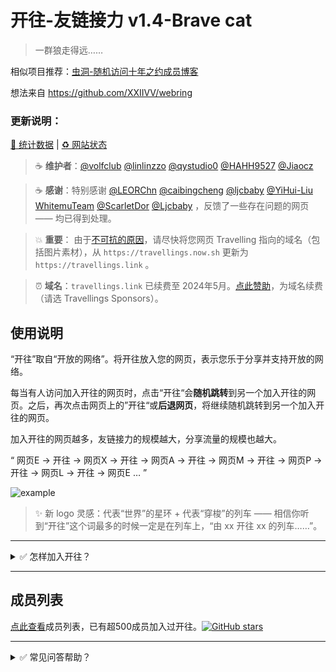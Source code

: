 # 开往-友链接力 v1.4-Brave cat

> 一群狼走得远……

相似项目推荐：[虫洞-随机访问十年之约成员博客](https://www.foreverblog.cn/notice/16.html)

想法来自 https://github.com/XXIIVV/webring

### 更新说明：

[🔮 统计数据](https://data.travellings.link/share/js3UvdC4/%E5%BC%80%E5%BE%80) | [♻️ 网站状态](https://status.travellings.link/status/index)

> ☕ **维护者**：[@volfclub](https://github.com/volfclub) [@linlinzzo](https://github.com/linlinzzo) [@qystudio0](https://github.com/qystudio0) [@HAHH9527](https://github.com/HAHH9527) [@Jiaocz](https://github.com/Jiaocz)

> ☕ **感谢**：特别感谢 [@LEORChn](https://github.com/LEORChn) [@caibingcheng](https://github.com/caibingcheng) [@ljcbaby](https://github.com/ljcbaby) [@YiHui-Liu](https://github.com/YiHui-Liu) [WhitemuTeam](https://github.com/WhitemuTeam) [@ScarletDor](https://github.com/ScarletDor) [@Ljcbaby](https://github.com/ljcbaby) ，反馈了一些存在问题的网页 —— 均已得到处理。

> 💥 **重要**： 由于[不可抗的原因](https://github.com/travellings-link/travellings/issues/566)，请尽快将您网页 Travelling 指向的域名（包括图片素材），从 `https://travellings.now.sh` 更新为 `https://travellings.link` 。

<!-- > 💥 **Q群**： [Q群](https://jq.qq.com/?_wv=1027&k=Ym87ov3q) -->

> ⏰ **域名**：`travellings.link` 已续费至 2024年5月。[点此赞助](http://afdian.net/@volfclub)，为域名续费（请选 Travellings Sponsors）。

## 使用说明

“开往”取自“开放的网络”。将开往放入您的网页，表示您乐于分享并支持开放的网络。

每当有人访问加入开往的网页时，点击“开往“会**随机跳转**到另一个加入开往的网页。之后，再次点击网页上的”开往“或**后退网页**，将继续随机跳转到另一个加入开往的网页。

加入开往的网页越多，友链接力的规模越大，分享流量的规模也越大。

“ 网页E → 开往 → 网页X → 开往 → 网页A → 开往 → 网页M → 开往 → 网页P → 开往 → 网页L → 开往 → 网页E … ”

![example](https://travellings.link/assets/logo.gif)

> ✨ 新 logo 灵感：代表“世界”的星环 + 代表“穿梭”的列车 —— 相信你听到“开往”这个词最多的时候一定是在列车上，“由 xx 开往 xx 的列车……”。

---

<details><summary>✅ 怎样加入开往？</summary>

### 1. 您的网页应满足：

- 愿为开放的网络做出贡献（如乐于分享知识经验等）；
- 禁止采集站内容农场（对多站点聚合，源站不提供的数据进行统计不在此列）；
- 禁止违法违规及影响体验的内容（如侵入式广告等）；
- 禁止 NSFW 等敏感引人不适的内容；
- 正常更新维护中（国内无法正常访问会被移除）；
- 网页已有较多内容（建议20篇以上，已持续更新一段时间）；
- 强制启用 https 。

### 2. 将开往放到您网页**打开后就能看到的地方**（让友链接力下去）：

> 💥 **重要**： 由于[不可抗的原因](https://github.com/travellings-link/travellings/issues/566)，请尽快将您网页 Travelling 指向的域名（包括图片素材），从 `https://travellings.now.sh` 更新为 `https://travellings.link` 。

- **最佳实践**：将 `开往` 的外链（`https://travellings.link`），加入您的**顶栏**导航或**侧栏**导航中，**便于访客看到并点击**：
  - 如是英文导航，可使用 `Travelling` （而非 Travelling**s**）；
  - 如需 Font Awesome ，推荐 `fa-subway` （[点我预览](https://fontawesome.com/icons/subway?style=solid)，其他图标库可选火车地铁相关的图标，其次可选火箭飞船图标；**不**再推荐纸飞机图标，易与 Telegram 混淆）；
  - 如需 Emoji，推荐 `🚇`；
- **额外可选**：将开往的徽标放到您的底部或其他位置，表示对开往的支持：
  - 动图 GIF：`https://travellings.link/assets/logo.gif`
  - 深色 PNG：`https://travellings.link/assets/b.png`
  - 浅色 PNG：`https://travellings.link/assets/w.png`
  - 方形 PNG：`https://travellings.link/assets/travelling.png`
  - 方深 PNG：`https://travellings.link/assets/travelling-dark.png`
  - 方浅 PNG：`https://travellings.link/assets/travelling-light.png`
  - 矢量 SVG：`https://travellings.link/assets/logo.svg`
  - 💡 参考代码：（logo.gif 可替换为上方的其他图片，以适应您的网页主题；width 可限制图片的大小，让徽标看起来更合适。）
  - 🚀 CDN加速：如以上图片素材加载缓慢，可将链接中的 `https://travellings.link/assets/` 替换为 `https://cdn.jsdelivr.net/gh/travellings-link/travellings/assets/` 。

```
<a href="https://travellings.link/" target="_blank" rel="noopener" title="开往-友链接力">
    <img src="https://travellings.link/assets/logo.gif" alt="开往-友链接力" width="120">
</a>
```

- 简易方案：将上方的代码插到您网页打开后就能看到的地方，如顶栏侧栏。

【💡 举个例子】

- 顶栏放置开往外链（必要），侧栏放置开往徽标（可选）；

![example1](https://travellings.link/assets/example1.png)

- 侧栏放置开往外链（必要），底部放置开往的徽标（可选）；

![example2](https://travellings.link/assets/example2.png)

### 3. 提个 issue，等待审核通过（每月维护一次左右）。

💡 常见的可能导致审核失败的原因：

- ⛔ 只在网页底部放置开往，或把开往放到了默认收起的的菜单中 —— ✅ 推荐放在顶栏侧栏等打开网页就能看到的地方，便于访客看到并点击；
- ⛔ 网页没有启用 https —— ✅ 开启强制 https（有很多免费的途径，如面板一键开启等）；
- ⛔ 网页上的内容过少，如博文只有几篇 —— ✅ 内容更新充盈后再来申请试试。

---

###  ~~无缝接力~~ （不推荐）

可用 jsdelivr 加速，中间无开往跳转页。

```
<head>
<script src="https://fastly.jsdelivr.net/gh/travellings-link/travellings/assets/travelling.min.js"></script>
</head>
<body>
<a href="javascript:travelling()" title="开往-友链接力"><img src="https://fastly.jsdelivr.net/gh/travellings-link/travellings/assets/logo.gif" alt="开往-友链接力" width="120"></a>
</body>
```

### 可选镜像

- `https://travellings-link.github.io/travellings/`

- `https://travellings.netlify.com`

- [不推荐](https://www.vercel-status.com/incidents/r758bhbklgfd) `https://travellings.vercel.app`


</details>

---

## 成员列表

[点此查看](https://github.com/travellings-link/travellings/blob/master/member.md)成员列表，已有超500成员加入过开往。[![GitHub stars](https://img.shields.io/github/stars/travellings-link/travellings?style=social)](https://github.com/travellings-link/travellings/stargazers)

---

<details><summary>✅ 常见问答帮助？</summary>

## Q&A

### Q：只能是博客加入吗？

A：**任何网页都可以**。

博客，主页，工具，导航等都可以，只要是乐于分享的网页就可以加入开往。

### Q：怎样支持开往？

A：😻 有两种方案可选。

- 参考使用说明中的 [额外可选](https://github.com/travellings-link/travellings#2-%E5%B0%86%E5%BC%80%E5%BE%80%E6%94%BE%E5%88%B0%E6%82%A8%E7%BD%91%E9%A1%B5%E6%89%93%E5%BC%80%E5%90%8E%E5%B0%B1%E8%83%BD%E7%9C%8B%E5%88%B0%E7%9A%84%E5%9C%B0%E6%96%B9%E8%AE%A9%E5%8F%8B%E9%93%BE%E6%8E%A5%E5%8A%9B%E4%B8%8B%E5%8E%BB)，在你的网页上放置开往的徽标，帮助宣传让更多的人加入开往。

- [打赏作者](https://afdian.net/@volfclub)，一些零钱总能激励作者更新维护项目的积极性。

### Q：开往能增加我网页的流量吗？

A：**理论上会**。

不恰当的估算下：假设当前有 2 个网页加入了开往，每个网页有 10 人使用开往，那么每个网页似乎就增加了 `10*2*1/2=10` 的流量；如果有10个网页加入开往是不是还是平均下来增加 10 人的流量呢？显然不是，因为：

- 访客可通过开往多次友链接力；
- 有开往的网页多了，单站击量也会提高；

这样我们再算算，10个网页加入了开往，接力次数提升到3，每个网页有 15 人使用开往，那每个网页就增加了 `15*10*3/10=45` 的流量。
这也是为什么建议将开往的徽标放在您网页明显位置（推荐顶栏，侧栏）的原因，以便让友链一直接力下去，获得更多的流量。

目前看来有更多站长在申请加入，故认为开往对网页流量是有益的 —— 至少站长们可以相互交友了 ;-)

### Q：开往是否安全会不会侵犯隐私？

A：安全，不侵犯隐私。

全部 https 抗劫持；开源**无统计代码***，不侵犯隐私；镜像自动部署，无人工干预。加入开往的网页全部经过人工筛选，确保流量从源头就是干净优质的。

> 2022年7月更新：由于开往的发展与后续镜像站的计划，我们需要了解来往页面的访问情况，因此使用了自托管的 [umami](https://umami.is/) 服务进行统计。umami 是隐私友好的:
> - [符合 GDPR](https://umami.is/docs/faq)：不收集任何个人身份信息，所有数据匿名化处理，不识别也不会跨网站追踪用户。
> - 无需 Cookie ：统计不使用任何 Cookie，没有烦人的 Cookie 提醒。
> - 自托管服务：统计数据不会与第三方服务共享。
> - [尊重“不跟踪”](https://support.mozilla.org/zh-CN/kb/%E5%A6%82%E4%BD%95%E5%81%9C%E6%AD%A2%E8%AE%A9%E7%BD%91%E7%AB%99%E8%BF%BD%E8%B8%AA%E6%88%91)：当浏览器开启“Do Not Track”时，会自动停用统计，尊重您的隐私。
> - 公开透明：您可[点此查看](https://data.travellings.link/share/js3UvdC4/%E5%BC%80%E5%BE%80)统计数据，了解开往的访问情况。

### Q：开往给站长和访客带来了什么？

A：网络曾经从封闭走向开放，如今又走向了封闭。在此环境下，独立网页（类似“独立游戏”）的流量或多或少的受到影响。开往尝试让传统友链“活跃”，让网页相互接力，让流量相互流动，让网络开放起来。

- 站长：表示您支持网络的开放，并可获得更多的流量。
- 访客：发现更多优质的网页，一场说走就走的网上旅行。

### Q：我想修改徽标配合我的网页？

A：`assets` 文件夹中有各种图片素材，可修改自行托管。

### Q ：我需要变更网址或其他信息

提个 issues 吧。

您也可在域名到期前尽早的设置重定向，开往也会在维护中注意到并更正网址。

> 💡 选购域名时，您应注意它的**续费价格**。某些域名，如 `bar, best, cloud, digital, guru, life, live, miami, online, rest, shop, site, store, surf, today, website, world, sapce, fun` ，第二年续费就会暴涨到15美刀以上（`.com` 域名也就每年8美刀）。更换域名总会有损失 [#556](https://github.com/volfclub/travellings/issues/566) ，不妨一开始就做好准备。

### Q：举报问题网页或退出开往？

A：提个 issues 吧。

</details>
